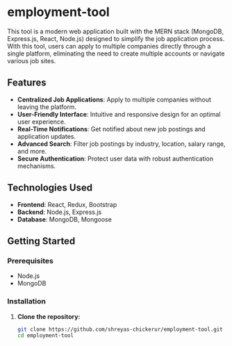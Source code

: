 # employment-tool
This tool is a modern web application built with the MERN stack (MongoDB, Express.js, React, Node.js) designed to simplify the job application process. With this tool, users can apply to multiple companies directly through a single platform, eliminating the need to create multiple accounts or navigate various job sites.

## Features

- **Centralized Job Applications**: Apply to multiple companies without leaving the platform.
- **User-Friendly Interface**: Intuitive and responsive design for an optimal user experience.
- **Real-Time Notifications**: Get notified about new job postings and application updates.
- **Advanced Search**: Filter job postings by industry, location, salary range, and more.
- **Secure Authentication**: Protect user data with robust authentication mechanisms.

## Technologies Used

- **Frontend**: React, Redux, Bootstrap
- **Backend**: Node.js, Express.js
- **Database**: MongoDB, Mongoose

## Getting Started

### Prerequisites

- Node.js
- MongoDB

### Installation

1. **Clone the repository:**
    ```sh
    git clone https://github.com/shreyas-chickerur/employment-tool.git
    cd employment-tool
    ```
